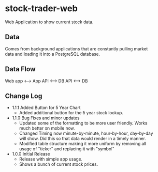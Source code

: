 # stock-trader-web
Web Application to show current stock data.

## Data
Comes from background applications that are constantly pulling market data and loading it into a PostgreSQL database.

## Data Flow
Web app <--> App API <--> DB API <--> DB

## Change Log
- 1.1.1 Added Button for 5 Year Chart
    - Added additional button for the 5 year stock lookup.
- 1.1.0 Bug Fixes and minor updates
    - Updated some of the formatting to be more user friendly. Works much better on mobile now.
    - Changed Timing now minute-by-minute, hour-by-hour, day-by-day will show. Did this so that data would render in a timely manner.
    - Modified table structure making it more uniform by removing all usage of "ticker" and replacing it with "symbol"
- 1.0.0 Initial Release
    - Release with simple app usage.
    - Shows a bunch of current stock prices.


